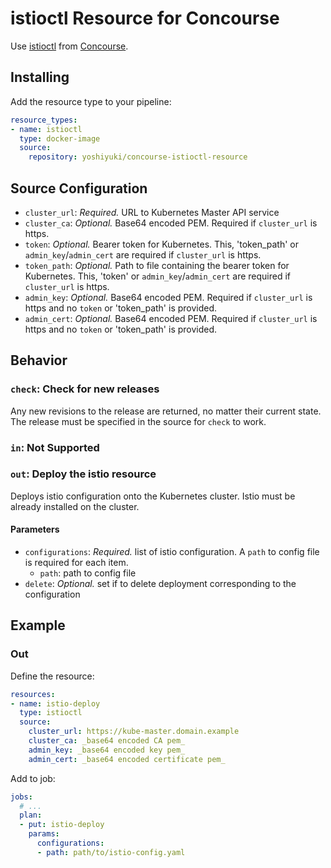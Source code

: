 # istioctl Resource for Concourse

Use [istioctl](https://istio.io/docs/reference/commands/istioctl) from [Concourse](https://concourse.ci/).

## Installing

Add the resource type to your pipeline:

```yaml
resource_types:
- name: istioctl
  type: docker-image
  source:
    repository: yoshiyuki/concourse-istioctl-resource
```

## Source Configuration
* `cluster_url`: *Required.* URL to Kubernetes Master API service
* `cluster_ca`: *Optional.* Base64 encoded PEM. Required if `cluster_url` is https.
* `token`: *Optional.* Bearer token for Kubernetes.  This, 'token_path' or `admin_key`/`admin_cert` are required if `cluster_url` is https.
* `token_path`: *Optional.* Path to file containing the bearer token for Kubernetes.  This, 'token' or `admin_key`/`admin_cert` are required if `cluster_url` is https.
* `admin_key`: *Optional.* Base64 encoded PEM. Required if `cluster_url` is https and no `token` or 'token_path' is provided.
* `admin_cert`: *Optional.* Base64 encoded PEM. Required if `cluster_url` is https and no `token` or 'token_path' is provided.

## Behavior
### `check`: Check for new releases

Any new revisions to the release are returned, no matter their current state. The release must be specified in the
source for `check` to work.

### `in`: Not Supported

### `out`: Deploy the istio resource

Deploys istio configuration onto the Kubernetes cluster. Istio must be already installed
on the cluster.

#### Parameters
* `configurations`: *Required.* list of istio configuration. A `path` to config file is required for each item.
  * `path`: path to config file
* `delete`: *Optional.* set if to delete deployment corresponding to the configuration

## Example

### Out

Define the resource:

```yaml
resources:
- name: istio-deploy
  type: istioctl
  source:
    cluster_url: https://kube-master.domain.example
    cluster_ca: _base64 encoded CA pem_
    admin_key: _base64 encoded key pem_
    admin_cert: _base64 encoded certificate pem_
```

Add to job:

```yaml
jobs:
  # ...
  plan:
  - put: istio-deploy
    params:
      configurations:
      - path: path/to/istio-config.yaml
```
